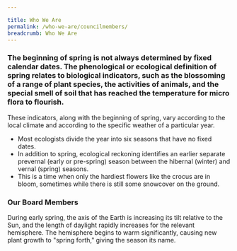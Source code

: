 ```yaml
---

title: Who We Are
permalink: /who-we-are/councilmembers/
breadcrumb: Who We Are
---
```


### The beginning of spring is not always determined by fixed calendar dates. The phenological or ecological definition of spring relates to biological indicators, such as the blossoming of a range of plant species, the activities of animals, and the special smell of soil that has reached the temperature for micro flora to flourish.

These indicators, along with the beginning of spring, vary according to the local climate and according to the specific weather of a particular year. 
* Most ecologists divide the year into six seasons that have no fixed dates. 
* In addition to spring, ecological reckoning identifies an earlier separate prevernal (early or pre-spring) season between the hibernal (winter) and vernal (spring) seasons. 
* This is a time when only the hardiest flowers like the crocus are in bloom, sometimes while there is still some snowcover on the ground.


### **Our Board Members**

During early spring, the axis of the Earth is increasing its tilt relative to the Sun, and the length of daylight rapidly increases for the relevant hemisphere. The hemisphere begins to warm significantly, causing new plant growth to "spring forth," giving the season its name.

